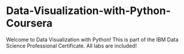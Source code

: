 # Data-Visualization-with-Python-Coursera
Welcome to Data Visualization with Python! This is part of the IBM Data Science Professional Certificate.
All labs are included!
